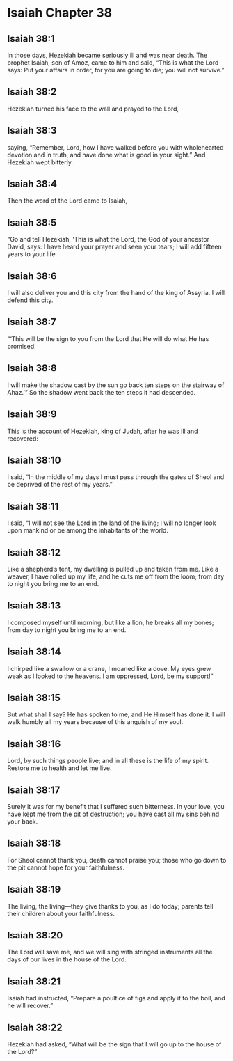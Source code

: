 # Isaiah Chapter 38

## Isaiah 38:1
In those days, Hezekiah became seriously ill and was near death. The prophet Isaiah, son of Amoz, came to him and said, “This is what the Lord says: Put your affairs in order, for you are going to die; you will not survive.”

## Isaiah 38:2
Hezekiah turned his face to the wall and prayed to the Lord,

## Isaiah 38:3
saying, “Remember, Lord, how I have walked before you with wholehearted devotion and in truth, and have done what is good in your sight.” And Hezekiah wept bitterly.

## Isaiah 38:4
Then the word of the Lord came to Isaiah,

## Isaiah 38:5
“Go and tell Hezekiah, ‘This is what the Lord, the God of your ancestor David, says: I have heard your prayer and seen your tears; I will add fifteen years to your life.

## Isaiah 38:6
I will also deliver you and this city from the hand of the king of Assyria. I will defend this city.

## Isaiah 38:7
“‘This will be the sign to you from the Lord that He will do what He has promised:

## Isaiah 38:8
I will make the shadow cast by the sun go back ten steps on the stairway of Ahaz.’” So the shadow went back the ten steps it had descended.

## Isaiah 38:9
This is the account of Hezekiah, king of Judah, after he was ill and recovered:

## Isaiah 38:10
I said, “In the middle of my days I must pass through the gates of Sheol and be deprived of the rest of my years.”

## Isaiah 38:11
I said, “I will not see the Lord in the land of the living; I will no longer look upon mankind or be among the inhabitants of the world.

## Isaiah 38:12
Like a shepherd’s tent, my dwelling is pulled up and taken from me. Like a weaver, I have rolled up my life, and he cuts me off from the loom; from day to night you bring me to an end.

## Isaiah 38:13
I composed myself until morning, but like a lion, he breaks all my bones; from day to night you bring me to an end.

## Isaiah 38:14
I chirped like a swallow or a crane, I moaned like a dove. My eyes grew weak as I looked to the heavens. I am oppressed, Lord, be my support!”

## Isaiah 38:15
But what shall I say? He has spoken to me, and He Himself has done it. I will walk humbly all my years because of this anguish of my soul.

## Isaiah 38:16
Lord, by such things people live; and in all these is the life of my spirit. Restore me to health and let me live.

## Isaiah 38:17
Surely it was for my benefit that I suffered such bitterness. In your love, you have kept me from the pit of destruction; you have cast all my sins behind your back.

## Isaiah 38:18
For Sheol cannot thank you, death cannot praise you; those who go down to the pit cannot hope for your faithfulness.

## Isaiah 38:19
The living, the living—they give thanks to you, as I do today; parents tell their children about your faithfulness.

## Isaiah 38:20
The Lord will save me, and we will sing with stringed instruments all the days of our lives in the house of the Lord.

## Isaiah 38:21
Isaiah had instructed, “Prepare a poultice of figs and apply it to the boil, and he will recover.”

## Isaiah 38:22
Hezekiah had asked, “What will be the sign that I will go up to the house of the Lord?”
